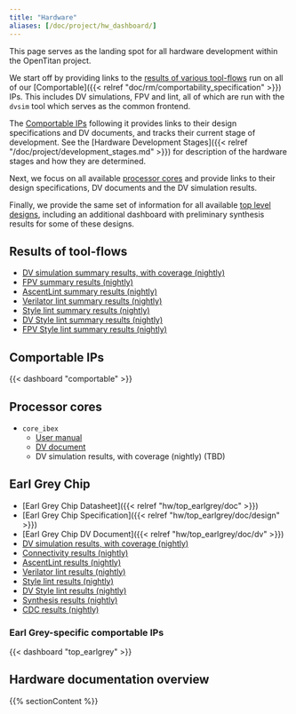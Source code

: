 ```yaml
---
title: "Hardware"
aliases: [/doc/project/hw_dashboard/]
---
```


This page serves as the landing spot for all hardware development within the OpenTitan project.

We start off by providing links to the [results of various tool-flows](#results-of-toolflows) run on all of our [Comportable]({{< relref "doc/rm/comportability_specification" >}}) IPs.
This includes DV simulations, FPV and lint, all of which are run with the `dvsim` tool which serves as the common frontend.

The [Comportable IPs](#comportable-ips) following it provides links to their design specifications and DV documents, and tracks their current stage of development.
See the [Hardware Development Stages]({{< relref "/doc/project/development_stages.md" >}}) for description of the hardware stages and how they are determined.

Next, we focus on all available [processor cores](#processor-cores) and provide links to their design specifications, DV documents and the DV simulation results.

Finally, we provide the same set of information for all available [top level designs](#top-level-designs), including an additional dashboard with preliminary synthesis results for some of these designs.


## Results of tool-flows

* [DV simulation summary results, with coverage (nightly)](https://reports.opentitan.org/hw/top_earlgrey/dv/summary.html)
* [FPV summary results (nightly)](https://reports.opentitan.org/hw/top_earlgrey/formal/summary.html)
* [AscentLint summary results (nightly)](https://reports.opentitan.org/hw/top_earlgrey/lint/ascentlint/summary.html)
* [Verilator lint summary results (nightly)](https://reports.opentitan.org/hw/top_earlgrey/lint/verilator/summary.html)
* [Style lint summary results (nightly)](https://reports.opentitan.org/hw/top_earlgrey/lint/veriblelint/summary.html)
* [DV Style lint summary results (nightly)](https://reports.opentitan.org/hw/top_earlgrey/dv/lint/veriblelint/summary.html)
* [FPV Style lint summary results (nightly)](https://reports.opentitan.org/hw/top_earlgrey/fpv/lint/veriblelint/summary.html)

## Comportable IPs

{{< dashboard "comportable" >}}

## Processor cores

* `core_ibex`
  * [User manual](https://ibex-core.readthedocs.io/en/latest)
  * [DV document](https://ibex-core.readthedocs.io/en/latest/03_reference/verification.html)
  * DV simulation results, with coverage (nightly) (TBD)

## Earl Grey Chip

* [Earl Grey Chip Datasheet]({{< relref "hw/top_earlgrey/doc" >}})
* [Earl Grey Chip Specification]({{< relref "hw/top_earlgrey/doc/design" >}})
* [Earl Grey Chip DV Document]({{< relref "hw/top_earlgrey/doc/dv" >}})
* [DV simulation results, with coverage (nightly)](https://reports.opentitan.org/hw/top_earlgrey/dv/latest/results.html)
* [Connectivity results (nightly)](https://reports.opentitan.org/hw/top_earlgrey/conn/jaspergold/latest/results.html)
* [AscentLint results (nightly)](https://reports.opentitan.org/hw/top_earlgrey/lint/ascentlint/latest/results.html)
* [Verilator lint results (nightly)](https://reports.opentitan.org/hw/top_earlgrey/lint/verilator/latest/results.html)
* [Style lint results (nightly)](https://reports.opentitan.org/hw/top_earlgrey/lint/veriblelint/latest/results.html)
* [DV Style lint results (nightly)](https://reports.opentitan.org/hw/top_earlgrey/dv/lint/veriblelint/latest/results.html)
* [Synthesis results (nightly)](https://reports.opentitan.org/hw/top_earlgrey/syn/latest/results.html)
* [CDC results (nightly)](https://reports.opentitan.org/hw/top_earlgrey/cdc/latest/results.html)

### Earl Grey-specific comportable IPs

{{< dashboard "top_earlgrey" >}}

## Hardware documentation overview

{{% sectionContent %}}
